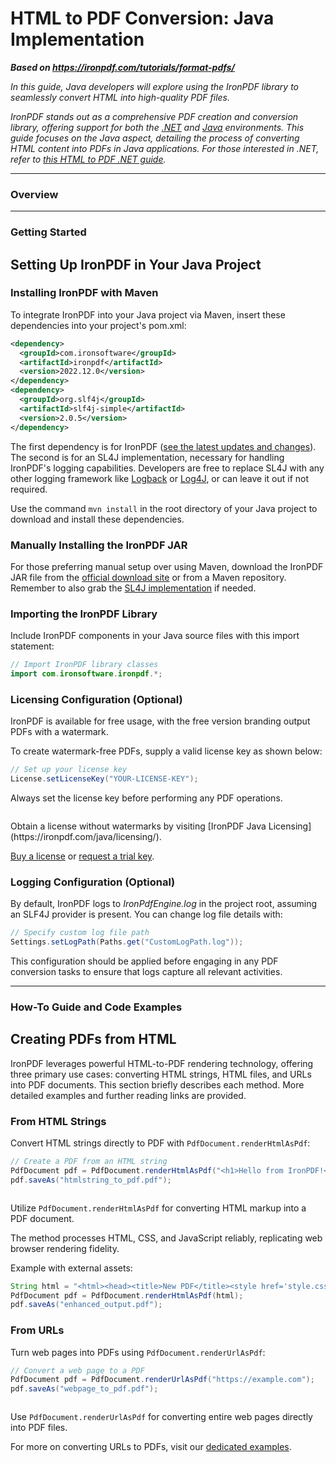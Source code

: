 # HTML to PDF Conversion: Java Implementation

***Based on <https://ironpdf.com/tutorials/format-pdfs/>***


*In this guide, Java developers will explore using the IronPDF library to seamlessly convert HTML into high-quality PDF files.*

*IronPDF stands out as a comprehensive PDF creation and conversion library, offering support for both the [.NET](https://ironpdf.com/) and [Java](https://ironpdf.com/java/) environments. This guide focuses on the Java aspect, detailing the process of converting HTML content into PDFs in Java applications. For those interested in .NET, refer to [this HTML to PDF .NET guide](https://ironpdf.com/tutorials/html-to-pdf/).*

<hr class="separator">

### Overview

<hr style="clear: both;" class="separator">

### Getting Started

## Setting Up IronPDF in Your Java Project

### Installing IronPDF with Maven

To integrate IronPDF into your Java project via Maven, insert these dependencies into your project's pom.xml:

```xml
<dependency>
  <groupId>com.ironsoftware</groupId>
  <artifactId>ironpdf</artifactId>
  <version>2022.12.0</version>
</dependency>
<dependency>
  <groupId>org.slf4j</groupId>
  <artifactId>slf4j-simple</artifactId>
  <version>2.0.5</version>
</dependency>
```

The first dependency is for IronPDF ([see the latest updates and changes](https://ironpdf.com/java/product-updates/changelog/)). The second is for an SL4J implementation, necessary for handling IronPDF's logging capabilities. Developers are free to replace SL4J with any other logging framework like [Logback](https://logback.qos.ch/) or [Log4J](https://logging.apache.org/log4j/2.x/), or can leave it out if not required.

Use the command `mvn install` in the root directory of your Java project to download and install these dependencies.

### Manually Installing the IronPDF JAR

For those preferring manual setup over using Maven, download the IronPDF JAR file from the [official download site](https://ironpdf.com/static-assets/ironpdf-java/packages/ironpdf-2024.9.1-fat-jar.jar) or from a Maven repository. Remember to also grab the [SL4J implementation](https://mvnrepository.com/artifact/org.slf4j/slf4j-simple) if needed.

### Importing the IronPDF Library

Include IronPDF components in your Java source files with this import statement:

```java
// Import IronPDF library classes
import com.ironsoftware.ironpdf.*;
```

### Licensing Configuration (Optional)

IronPDF is available for free usage, with the free version branding output PDFs with a watermark.

To create watermark-free PDFs, supply a valid license key as shown below:

```java
// Set up your license key
License.setLicenseKey("YOUR-LICENSE-KEY");
```

Always set the license key before performing any PDF operations.

<div class="content-img-align-center">
	<div class="center-image-wrapper">
		<a rel="nofollow" href="https://ironpdf.com/static-assets/pdf/java/tutorials/html-to-pdf/html-to-pdf-23.webp" target="_blank"><img src="https://ironpdf.com/static-assets/pdf/java/tutorials/html-to-pdf/html-to-pdf-23.webp" alt="" class="img-responsive add-shadow"></a>
    <p class="content__image-caption">Obtain a license without watermarks by visiting [IronPDF Java Licensing](https://ironpdf.com/java/licensing/).</p>
	</div>
</div>

[Buy a license](https://ironpdf.com/java/licensing/) or [request a trial key](#trial-license).

### Logging Configuration (Optional)

By default, IronPDF logs to *IronPdfEngine.log* in the project root, assuming an SLF4J provider is present. You can change log file details with:

```java
// Specify custom log file path
Settings.setLogPath(Paths.get("CustomLogPath.log"));
```

This configuration should be applied before engaging in any PDF conversion tasks to ensure that logs capture all relevant activities.

<hr class="separator">

### How-To Guide and Code Examples

## Creating PDFs from HTML

IronPDF leverages powerful HTML-to-PDF rendering technology, offering three primary use cases: converting HTML strings, HTML files, and URLs into PDF documents. This section briefly describes each method. More detailed examples and further reading links are provided.

### From HTML Strings

Convert HTML strings directly to PDF with `PdfDocument.renderHtmlAsPdf`:

```java
// Create a PDF from an HTML string
PdfDocument pdf = PdfDocument.renderHtmlAsPdf("<h1>Hello from IronPDF!</h1>");
pdf.saveAs("htmlstring_to_pdf.pdf");
```

<div class="content-img-align-center">
	<div class="center-image-wrapper">
		<a rel="nofollow" href="https://ironpdf.com/static-assets/pdf/java/tutorials/html-to-pdf/html-to-pdf-5.webp" target="_blank"><img src="https://ironpdf.com/static-assets/pdf/java/tutorials/html-to-pdf/html-to-pdf-5.webp" alt="" class="img-responsive add-shadow"></a>
    <p class="content__image-caption">Utilize <code>PdfDocument.renderHtmlAsPdf</code> for converting HTML markup into a PDF document.</p>
	</div>
</div>

The method processes HTML, CSS, and JavaScript reliably, replicating web browser rendering fidelity.

Example with external assets:

```java
String html = "<html><head><title>New PDF</title><style href='style.css'></style></head><body><div><h1>Welcome to IronPDF!</h1><img src='logo.png'></div></body></html>";
PdfDocument pdf = PdfDocument.renderHtmlAsPdf(html);
pdf.saveAs("enhanced_output.pdf");
```

### From URLs

Turn web pages into PDFs using `PdfDocument.renderUrlAsPdf`:

```java
// Convert a web page to a PDF
PdfDocument pdf = PdfDocument.renderUrlAsPdf("https://example.com");
pdf.saveAs("webpage_to_pdf.pdf");
```

<div class="content-img-align-center">
	<div class="center-image-wrapper">
		<a rel="nofollow" href="https://ironpdf.com/static-assets/pdf/java/tutorials/html-to-pdf/html-to-pdf-7.webp" target="_blank"><img src="https://ironpdf.com/static-assets/pdf/java/tutorials/html-to-pdf/html-to-pdf-7.webp" alt="" class="img-responsive add-shadow"></a>
    <p class="content__image-caption">Use <code>PdfDocument.renderUrlAsPdf</code> for converting entire web pages directly into PDF files.</p>
	</div>
</div>

For more on converting URLs to PDFs, visit our [dedicated examples](https://ironpdf.com/java/examples/converting-a-url-to-a-pdf/).